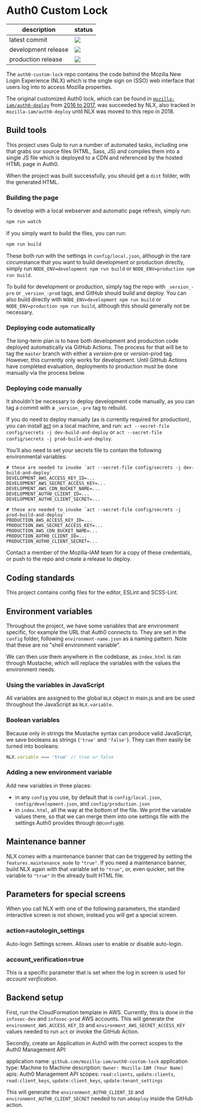 # Auth0 Custom Lock

| description | status |
|------------ | ----------- |
| latest commit | ![](https://github.com/mozilla-iam/auth0-custom-lock/workflows/auth0-custom-lock-push/badge.svg)
| development release | ![](https://github.com/mozilla-iam/auth0-custom-lock/workflows/auth0-custom-lock-pre/badge.svg)
| production release | ![](https://github.com/mozilla-iam/auth0-custom-lock/workflows/auth0-custom-lock-prod/badge.svg)

The `auth0-custom-lock` repo contains the code behind the Mozilla New Login Experience (NLX) which is the single sign on (SSO) web interface that users log into to access Mozilla properties.

The original customized Auth0 lock, which can be found in [`mozilla-iam/auth0-deploy`](https://github.com/mozilla-iam/auth0-deploy/tree/2a09a74e4deb869f063ee8895916d74027eb65ad/pages) from [2016 to 2017](https://github.com/mozilla-iam/auth0-deploy/compare/3ba9e054e89fafcf48b2874a6b2fdffdc64c59a0...2a09a74e4deb869f063ee8895916d74027eb65ad), was succeeded by NLX, also tracked in `mozilla-iam/auth0-deploy` until NLX was moved to this repo in 2018.

## Build tools

This project uses Gulp to run a number of automated tasks, including one that grabs our source files (HTML, Sass, JS)
and compiles them into a single JS file which is deployed to a CDN and referenced by the hosted HTML page in Auth0.

When the project was built successfully, you should get a `dist` folder, with the generated HTML.

### Building the page

To develop with a local webserver and automatic page refresh, simply run:

```bash
npm run watch
```

If you simply want to build the files, you can run:

```bash
npm run build
```

These both run with the settings in `config/local.json`, although in the rare circumstance that you want to build
development or production directly, simply run `NODE_ENV=development npm run build` or
`NODE_ENV=production npm run build`.

To build for development or production, simply tag the repo with `_version_-pre` or `_version_-prod` tags, and GitHub
should build and deploy. You can also build directly with `NODE_ENV=development npm run build` or
`NODE_ENV=production npm run build`, although this should generally not be necessary.

### Deploying code automatically

The long-term plan is to have both development and production code deployed automatically via GitHub Actions. The
process for that will be to tag the `master` branch with either a _version_-pre or _version_-prod tag. However,
this currently only works for development. Until GitHub Actions have completed evaluation, deployments to production
must be done manually via the process below.

### Deploying code manually ###

It shouldn't be necessary to deploy development code manually, as you can tag a commit with a `_version_-pre` tag
to rebuild.

If you do need to deploy manually (as is currently required for production), you can install
[act](https://github.com/nektos/act) on a local machine, and run:
`act --secret-file config/secrets -j dev-build-and-deploy` or
`act --secret-file config/secrets -j prod-build-and-deploy`.

You'll also need to set your secrets file to contain the following environmental variables:

```
# these are needed to invoke `act --secret-file config/secrets -j dev-build-and-deploy`
DEVELOPMENT_AWS_ACCESS_KEY_ID=...
DEVELOPMENT_AWS_SECRET_ACCESS_KEY=...
DEVELOPMENT_AWS_CDN_BUCKET_NAME=...
DEVELOPMENT_AUTH0_CLIENT_ID=...
DEVELOPMENT_AUTH0_CLIENT_SECRET=...

# these are needed to invoke `act --secret-file config/secrets -j prod-build-and-deploy`
PRODUCTION_AWS_ACCESS_KEY_ID=...
PRODUCTION_AWS_SECRET_ACCESS_KEY=...
PRODUCTION_AWS_CDN_BUCKET_NAME=...
PRODUCTION_AUTH0_CLIENT_ID=...
PRODUCTION_AUTH0_CLIENT_SECRET=...
```

Contact a member of the Mozilla-IAM team for a copy of these credentials, or push to the repo and create a release
to deploy.

## Coding standards

This project contains config files for the editor, ESLint and SCSS-Lint.

## Environment variables

Throughout the project, we have some variables that are environment specific, for example the URL that Auth0 connects
to. They are set in the `config` folder, following `environment-name.json` as a naming pattern. Note that these are no
"shell environment variable".

We can then use them anywhere in the codebase, as `index.html` is ran through Mustache, which will replace the variables
with the values the environment needs.

### Using the variables in JavaScript

All variables are assigned to the global `NLX` object in main.js and are be used throughout the JavaScript as
`NLX.variable`.

### Boolean variables

Because only in strings the Mustache syntax can produce valid JavaScript, we save booleans as strings (`'true'` and
`'false'`). They can then easily be turned into booleans:

```js
NLX.variable === 'true' // true or false
```

### Adding a new environment variable

Add new variables in three places:

* in any `config` you use, by default that is `config/local.json`, `config/development.json`, and `config/production.json`
* in `index.html`, all the way at the bottom of the file. We print the variable values there, so that we can merge them
  into one settings file with the settings Auth0 provides through `@@config@@`.

## Maintenance banner

NLX comes with a maintenance banner that can be triggered by setting the `features.maintenance_mode` to `"true"`. If you
need a maintenance banner, build NLX again with that variable set to `"true"`, or, even quicker, set the variable to
`"true"` in the already built HTML file.

## Parameters for special screens

When you call NLX with one of the following parameters, the standard interactive screen is not shown, instead you will
get a special screen.

### action=autologin_settings

Auto-login Settings screen. Allows user to enable or disable auto-login.

### account_verification=true

This is a specific parameter that is set when the log in screen is used for _account verification_.

## Backend setup

First, run the CloudFormation template in AWS. Currently, this is done in the `infosec-dev` and `infosec-prod` AWS accounts.
This will generate the `environment_AWS_ACCESS_KEY_ID` and `environment_AWS_SECRET_ACCESS_KEY` values needed to run `act` or
invoke the GitHub Action.

Secondly, create an Application in Auth0 with the correct scopes to the Auth0 Management API:

application name: `github.com/mozilla-iam/auth0-custom-lock`
application type: Machine to Machine
description: `Owner: Mozilla-IAM (Your Name)`
apis: Auth0 Management API
scopes: `read:clients`, `update:clients`, `read:client_keys`, `update:client_keys`, `update:tenant_settings`

This will generate the `environment_AUTH0_CLIENT_ID` and `environment_AUTH0_CLIENT_SECRET` needed to run `a0deploy` inside
the GitHub action.
